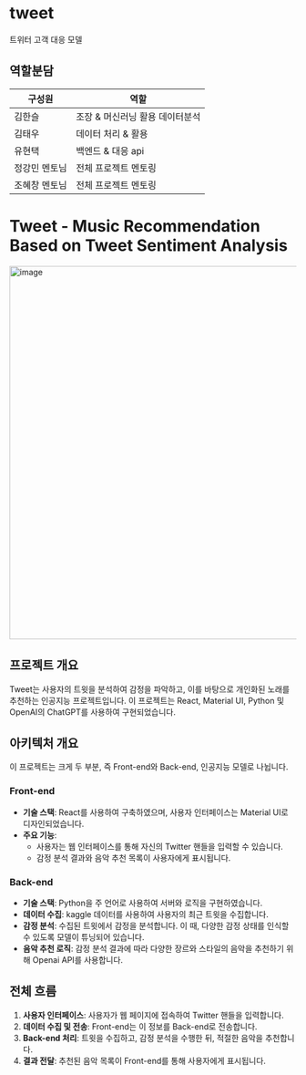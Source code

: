 # tweet
트위터 고객 대응 모델

## 역할분담

|구성원|역할|
|---|---|
|김한슬|조장 & 머신러닝 활용 데이터분석|
|김태우|데이터 처리 & 활용| 
|유현택|백엔드 & 대응 api|
|정강민 멘토님|전체 프로젝트 멘토링|
|조혜창 멘토님|전체 프로젝트 멘토링|

# Tweet - Music Recommendation Based on Tweet Sentiment Analysis
<img width="655" alt="image" src="https://github.com/sw-twitter/tweet/assets/117340073/e3f53651-2f71-4480-acf0-1fdef72be4ee">


## 프로젝트 개요
Tweet는 사용자의 트윗을 분석하여 감정을 파악하고, 이를 바탕으로 개인화된 노래를 추천하는 인공지능 프로젝트입니다. 이 프로젝트는 React, Material UI, Python 및 OpenAI의 ChatGPT를 사용하여 구현되었습니다.

## 아키텍처 개요
이 프로젝트는 크게 두 부분, 즉 Front-end와 Back-end, 인공지능 모델로 나뉩니다.

### Front-end
- **기술 스택**: React를 사용하여 구축하였으며, 사용자 인터페이스는 Material UI로 디자인되었습니다.
- **주요 기능**:
  - 사용자는 웹 인터페이스를 통해 자신의 Twitter 핸들을 입력할 수 있습니다.
  - 감정 분석 결과와 음악 추천 목록이 사용자에게 표시됩니다.

### Back-end
- **기술 스택**: Python을 주 언어로 사용하여 서버와 로직을 구현하였습니다.
- **데이터 수집**: kaggle 데이터를 사용하여 사용자의 최근 트윗을 수집합니다.
- **감정 분석**: 수집된 트윗에서 감정을 분석합니다. 이 때, 다양한 감정 상태를 인식할 수 있도록 모델이 튜닝되어 있습니다.
- **음악 추천 로직**: 감정 분석 결과에 따라 다양한 장르와 스타일의 음악을 추천하기 위해 Openai API를 사용합니다.

## 전체 흐름
1. **사용자 인터페이스**: 사용자가 웹 페이지에 접속하여 Twitter 핸들을 입력합니다.
2. **데이터 수집 및 전송**: Front-end는 이 정보를 Back-end로 전송합니다.
3. **Back-end 처리**: 트윗을 수집하고, 감정 분석을 수행한 뒤, 적절한 음악을 추천합니다.
4. **결과 전달**: 추천된 음악 목록이 Front-end를 통해 사용자에게 표시됩니다.
